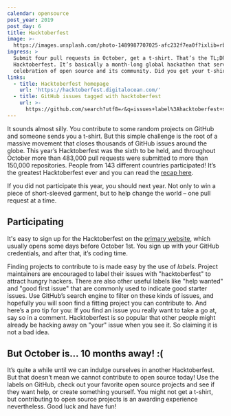 ```yaml
---
calendar: opensource
post_year: 2019
post_day: 6
title: Hacktoberfest
image: >-
  https://images.unsplash.com/photo-1489987707025-afc232f7ea0f?ixlib=rb-1.2.1&ixid=eyJhcHBfaWQiOjEyMDd9&auto=format&fit=crop&w=2250&q=80
ingress: >
  Submit four pull requests in October, get a t-shirt. That’s the TL;DR for
  Hacktoberfest. It’s basically a month-long global hackathon that serves as a
  celebration of open source and its community. Did you get your t-shirt yet?
links:
  - title: Hacktoberfest homepage
    url: 'https://hacktoberfest.digitalocean.com/'
  - title: GitHub issues tagged with hacktoberfest
    url: >-
      https://github.com/search?utf8=✓&q=issues+label%3Ahacktoberfest+state%3Aopen&type=Issues
---
```

It sounds almost silly. You contribute to some random projects on GitHub and someone sends you a t-shirt. But this simple challenge is the root of a massive movement that closes thousands of GitHub issues around the globe. This year’s Hacktoberfest was the sixth to be held, and throughout October more than 483,000 pull requests were submitted to more than 150,000 repositories. People from 143 different countries participated! It’s the greatest Hacktoberfest ever and you can read the [recap here](https://blog.digitalocean.com/recapping-hacktoberfest-6).

If you did not participate this year, you should next year. Not only to win a piece of short-sleeved garment, but to help change the world – one pull request at a time.

## Participating
It's easy to sign up for the Hacktoberfest on the [primary website](hacktoberfest.digitalocean.com), which usually opens some days before October 1st. You sign up with your GitHub credentials, and after that, it’s coding time.

Finding projects to contribute to is made easy by the use of _labels_. Project maintainers are encouraged to label their issues with "hacktoberfest" to attract hungry hackers. There are also other useful labels like "help wanted" and "good first issue" that are commonly used to indicate good starter issues. Use GitHub’s search engine to filter on these kinds of issues, and hopefully you will soon find a fitting project you can contribute to. And here’s a pro tip for you: If you find an issue you really want to take a go at, say so in a comment. Hacktoberfest is so popular that other people might already be hacking away on "your" issue when you see it. So claiming it is not a bad idea.

## But October is… 10 months away! :(
It’s quite a while until we can indulge ourselves in another Hacktoberfest. But that doesn’t mean we cannot contribute to open source today! Use the labels on GitHub, check out your favorite open source projects and see if they want help, or create something yourself. You might not get a t-shirt, but contributing to open source projects is an awarding experience nevertheless. Good luck and have fun!
